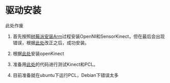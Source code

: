 # 驱动安装

此处作废

1. 首先按照[树莓派安装Arm](https://blog.csdn.net/u013453604/article/details/48013959)过程安装OpenNI和SensorKinect，但在最后会出现错误，根据[此处](https://stackoverflow.com/questions/28319336/xndevicesensorv2-failed-on-raspberry-pi)改正之后，成功安装。

2. 根据[此处](https://www.kdab.com/setting-up-kinect-for-programming-in-linux-part-1/)安装openKinect

3. 准备用[此处](http://www.pcl-users.org/Can-t-use-Kinect-in-Ubuntu14-04-td4033666i20.html)的代码进行测试Kinect和PCL。

4. 目前准备就在ubuntu下运行PCL，Debian下错误太多

   

